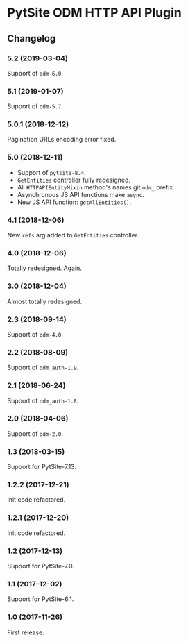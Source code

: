 # PytSite ODM HTTP API Plugin


## Changelog


### 5.2 (2019-03-04)

Support of `odm-6.0`.


### 5.1 (2019-01-07)

Support of `odm-5.7`.


### 5.0.1 (2018-12-12)

Pagination URLs encoding error fixed.


### 5.0 (2018-12-11)

- Support of `pytsite-8.4`.
- `GetEntities` controller fully redesigned.
- All `HTTPAPIEntityMixin` method's names git `odm_` prefix.
- Asynchronous JS API functions make `async`.
- New JS API function: `getAllEntities()`.


### 4.1 (2018-12-06)

New `refs` arg added to `GetEntities` controller.


### 4.0 (2018-12-06)

Totally redesigned. Again.


### 3.0 (2018-12-04)

Almost totally redesigned.


### 2.3 (2018-09-14)

Support of `odm-4.0`.


### 2.2 (2018-08-09)

Support of `odm_auth-1.9`.


### 2.1 (2018-06-24)

Support of `odm_auth-1.8`.


### 2.0 (2018-04-06)

Support of `odm-2.0`.


### 1.3 (2018-03-15)

Support for PytSite-7.13.


### 1.2.2 (2017-12-21)

Init code refactored.


### 1.2.1 (2017-12-20)

Init code refactored.


### 1.2 (2017-12-13)

Support for PytSite-7.0.


### 1.1 (2017-12-02)

Support for PytSite-6.1.


### 1.0 (2017-11-26)

First release.

